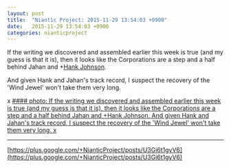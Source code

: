 ```yaml
---
layout: post
title:  "Niantic Project: 2015-11-29 13:54:03 +0900"
date:   2015-11-29 13:54:03 +0900
categories: nianticproject
---
```

If the writing we discovered and assembled earlier this week is true (and my guess is that it is), then it looks like the Corporations are a step and a half behind Jahan and +[Hank Johnson](https://plus.google.com/117792105926525258257 "").

And given Hank and Jahan's track record, I suspect the recovery of the 'Wind Jewel' won't take them very long.

x
[#### photo: If the writing we discovered and assembled earlier this week is true (and my guess is that it is), then it looks like the Corporations are a step and a half behind Jahan and +Hank Johnson.
And given Hank and Jahan's track record, I suspect the recovery of the 'Wind Jewel' won't take them very long.
x](https://lh3.googleusercontent.com/-v4PRiMn4YIc/VlqDsxy8dMI/AAAAAAAAhxs/afC1Vft0D7A/w1411-h2183/WindJewel.png "")
- - -
[https://plus.google.com/+NianticProject/posts/U3Gi6t1gyV6](https://plus.google.com/+NianticProject/posts/U3Gi6t1gyV6)

